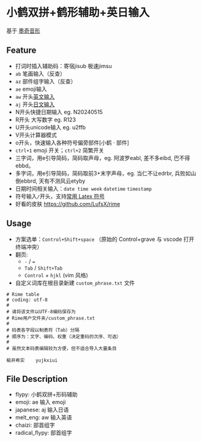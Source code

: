 # 小鹤双拼+鹤形辅助+英日输入

基于 [墨奇音形](https://github.com/gaboolic/rime-shuangpin-fuzhuma)

## Feature

- 打词时插入辅助码：寄宿jisub 极速jimsu
- `ab` 笔画输入（反查）
- `az` 部件组字输入（反查）
- `ae` emoji输入
- `aw` 开头[英文输入](https://github.com/tumuyan/rime-melt) 
- `aj` 开头[日文输入](https://github.com/gkovacs/rime-japanese) 
- N开头快捷日期输入 eg. N20240515
- R开头 大写数字 eg. R123
- U开头unicode输入 eg. u2ffb
- V开头计算器模式
- o开头，快速输入各种符号偏旁部件[小鹤 · 部件]
- `ctrl+1` emoji 开关；`ctrl+2` 简繁开关
- 三字词，用e引导简码，简码取声母，eg. 阿波罗eabl, 差不多eibd, 巴不得ebbd。
- 多字词，用e引导简码，简码取前3+末字声母，eg. 当仁不让edrbr, 兵败如山倒ebbrd, 天有不测风云etyby
- 日期时间相关输入：`date time week` `datetime` `timestamp`
- 符号输入`/`开头，支持[常用 Latex 符号](https://github.com/wklchris/Rime-latex-symbols) 
- 好看的皮肤 https://github.com/LufsX/rime

## Usage

- 方案选单：`Control+Shift+space` （原始的 Control+grave 与 vscode 打开终端冲突）
- 翻页: 
  - `-` / `=`
  - `Tab` / `Shift+Tab`
  - `Control` + `hjkl` (vim 风格)
- 自定义词库在根目录新建 `custom_phrase.txt` 文件

```
# Rime table
# coding: utf-8
#
# 请将该文件以UTF-8编码保存为
# Rime用户文件夹/custom_phrase.txt
#
# 码表各字段以制表符（Tab）分隔
# 顺序为：文字、编码、权重（决定重码的次序、可选）
#
# 虽然文本码表编辑较为方便，但不适合导入大量条目

榆井希实	yujkxiui
```

## File Description

- flypy: 小鹤双拼+形码辅助
- emoji: ae 输入 emoji
- japanese: aj 输入日语
- melt_eng: aw 输入英语
- chaizi: 部首组字
- radical_flypy: 部首组字